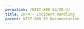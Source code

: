 ```yaml
---
permalink: /NIST-800-53/IR-4/
title: IR-4 - Incident Handling
parent: NIST-800-53 Documentation
---
```

